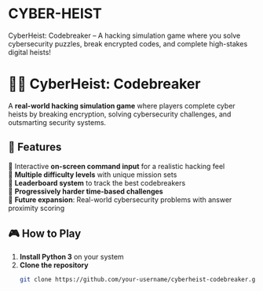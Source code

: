 # CYBER-HEIST
CyberHeist: Codebreaker – A hacking simulation game where you solve cybersecurity puzzles, break encrypted codes, and complete high-stakes digital heists!
# 🕵️‍♂️ CyberHeist: Codebreaker  

A **real-world hacking simulation game** where players complete cyber heists by breaking encryption, solving cybersecurity challenges, and outsmarting security systems.  

## 🚀 Features  
🔹 Interactive **on-screen command input** for a realistic hacking feel  
🔹 **Multiple difficulty levels** with unique mission sets  
🔹 **Leaderboard system** to track the best codebreakers  
🔹 **Progressively harder time-based challenges**  
🔹 **Future expansion**: Real-world cybersecurity problems with answer proximity scoring  

## 🎮 How to Play  
1. **Install Python 3** on your system  
2. **Clone the repository**  
   ```sh
   git clone https://github.com/your-username/cyberheist-codebreaker.git
